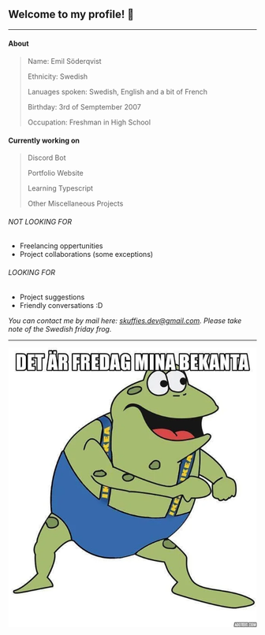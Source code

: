 ## Welcome to my profile! :wave:
***
#### About
> Name: Emil Söderqvist
>
> Ethnicity: Swedish
>
> Lanuages spoken: Swedish, English and a bit of French
>
> Birthday: 3rd of Semptember 2007
>
> Occupation: Freshman in High School

#### Currently working on

> Discord Bot
>
> Portfolio Website
>
> Learning Typescript
>
> Other Miscellaneous Projects

###### NOT LOOKING FOR
- Freelancing oppertunities
- Project collaborations (some exceptions)

###### LOOKING FOR
- Project suggestions
- Friendly conversations :D


*You can contact me by mail here:
skuffies.dev@gmail.com.
Please take note of the Swedish friday frog.*
***
 ![The Swedish Friday Frog](./frog.png)
